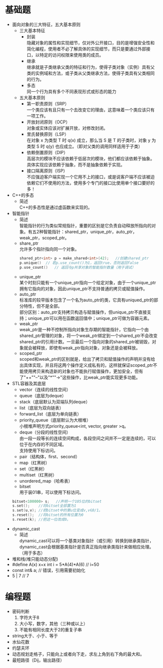 # 基础题
+   面向对象的三大特征，五大基本原则
    +   三大基本特征
        +   封装<br>
            隐藏对象的属性和实现细节，仅对外公开接口，目的是增强安全性和简化编程，使用者不必了解具体的实现细节，而只是要通过外部接口，以特定的访问权限来使用类的成员。
        +   继承<br>
            继承就是子类继承父类的特征和行为，使得子类对象（实例）具有父类的实例域和方法，或子类从父类继承方法，使得子类具有父类相同的行为。
        +   多态<br>
            同一个行为具有多个不同表现形式或形态的能力
    +   五大基本原则
        +   第一职责原则（SRP）<br>
            一个类应该有且只有一个去改变它的理由，这意味着一个类应该只有一项工作。
        +   开放封闭原则（OCP）<br>
            对象或实体应该对扩展开放，对修改封闭。
        +   里氏替换原则（LSP）<br>
            在对象 x 为类型 T 时 q(x) 成立，那么当 S 是 T 的子类时，对象 y 为类型 S 时 q(y) 也应成立。（即对父类的调用同样适用于子类）
        +   依赖倒置原则（DIP）<br>
            高层次的模块不应该依赖于低层次的模块，他们都应该依赖于抽象。具体实现应该依赖于抽象，而不是抽象依赖于实现。
        +   接口隔离原则（ISP）<br>
            不应强迫客户端实现一个它用不上的接口，或是说客户端不应该被迫依赖它们不使用的方法，使用多个专门的接口比使用单个接口要好的多！
+   C++的多态
    +   简述<br>
        C++的多态性是通过虚函数来实现的。
+   智能指针
    +   简述<br>
        智能指针的行为类似常规指针，重要的区别是它负责自动释放所指向的对象。有五2种智能指针：shared_ptr，unique_ptr，auto_ptr，weak_ptr，scoped_ptr。
    +   share_ptr<br>
        允许多个指针指向同一个对象。
        ```cpp
        shared_ptr<int> p = make_shared<int>(42);   //创建shared_ptr
        p.unique()  // 若p.use_count()为1，返回true，否则返回false
        p.use_count()   // 返回与p共享对象的智能指针数量（用于调试）
        ```
    +   unique_ptr<br>
        某个时刻只能有一个unique_ptr指向一个给定对象，由于一个unique_ptr拥有它指向的对象，因此unique_ptr不支持普通的拷贝或赋值操作。
    +   auto_ptr<br>
        标准库的较早版本包含了一个名为auto_ptr的类，它具有uniqued_ptr的部分特性，但不是全部。<br>
        部分区别：auto_ptr支持拷贝构造与赋值操作，但unique_ptr不直接支持；unique_ptr可以用在函数返回值中；unique_ptr可做为容器元素。
    +   weak_ptr<br>
        weak_ptr是一种不控制所指向对象生存期的智能指针，它指向一个由shared_ptr管理的对象，将一个weak_ptr绑定到一个shared_ptr不会改变shared_ptr的引用计数。一旦最后一个指向对象的shared_ptr被销毁，对象就会被释放，即使有weak_ptr指向对象，对象还是会被释放。
    +   scoped_ptr<br>
        scoped和weak_ptr的区别就是，给出了拷贝和赋值操作的声明并没有给出具体实现，并且将这两个操作定义成私有的，这样就保证scoped_ptr不能使用拷贝来构造新的对象也不能执行赋值操作，更加安全，但有了"++""–"以及"*""->"这些操作，比weak_ptr能实现更多功能。
+   STL容器及其底层
    +   vector（连续的线性空间）
    +   queue（底层为deque）
    +   stack（底层默认为双端队列deque）
    +   list（底层为双向链表）
    +   forward_list（底层为单向链表）
    +   priority_queue（底层默认为大根堆）<br>
       小根堆声明方式priority_queue<int, vector<int>, greater<int> >q。
    +   deque（分段的线性空间）<br> 
        由一段一段等长的连续空间构成，各段空间之间并不一定是连续的，可以位于在内存的不同区域。<br>
        支持使用下标访问。  
    +   pair（结构体，first、second）
    +   map（红黑树）
    +   set（红黑树）
    +   multiset（红黑树）
    +   unordered_map（哈希表）
    +   bitset<br>
    用于装01串，可以使用下标访问。
    ```cpp
    bitset<100000> s;   //声明一个105位的bitset
    s.set();    //将bitset全部置为1
    s.set(u,v); //把bitset中的第u位变成v,v∈0/1。
    s.reset();  //将bitset的所有位置为0
    s.reset(k); //把这一位改成0。
    ```
+   dynamic_cast
    +   简述<br>
    dynamic_cast可以将一个基类对象指针（或引用）转换到继承类指针，dynamic_cast会根据基类指针是否真正指向继承类指针来做相应处理。（用于多态）
+   堆和栈(堆只能动态分配)
+   #define A(x) x+x    int i = 5*A(4)*A(6) // i=50
+   const int& a;   // 错误，引用需要初始化
+   5 | 7   // 7
# 编程题
+   密码判断
    1. 字符大于8
    2. 大小写，数字，其他（三种或以上）
    3. 不能有相同长度大于2的重复子串
+   string大于、小于、等于
+   水仙花数
+   约瑟夫环
+   动态规划走格子，只能向上或者向下走，求左上角到右下角的最大和。
+   最短路径（Dij，输出路径）